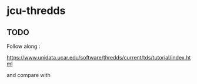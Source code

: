 # jcu-thredds


## TODO

Follow along :

  https://www.unidata.ucar.edu/software/thredds/current/tds/tutorial/index.html

and compare with
